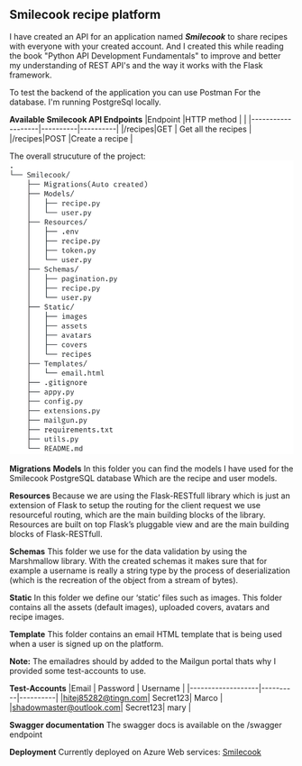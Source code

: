 ## Smilecook recipe platform

I have created an API for an application named _**Smilecook**_ to share recipes with everyone with your created account. And I created this while reading the book "Python API Development Fundamentals" to improve and better my understanding of REST API's and the way it works with the Flask framework.

To test the backend of the application you can use Postman
For the database. I'm running PostgreSql locally. 


**Available Smilecook API Endpoints**
|Endpoint              |HTTP method |   |
|-------------------|----------|----------|
|/recipes|GET | Get all the recipes   |
|/recipes|POST |Create a recipe  |

The overall strucuture of the project:
![structure of the project](/documentation/project_structure.jpg)


**Migrations**
**Models**
In this folder you can find the models I have used for the Smilecook PostgreSQL database
Which are the recipe and user models.

**Resources**
Because we are using the Flask-RESTfull library which is just an extension of Flask
to setup the routing for the client request we use resourceful routing, which are the main building blocks of the library. Resources are built on top Flask’s pluggable view and are the main building blocks of Flask-RESTfull.


**Schemas**
This folder we use for the data validation by using the Marshmallow library.
With the created schemas it makes sure that for example a username is really a string type by the process of deserialization (which is the recreation of the object from a stream of bytes).

**Static**
In this folder we define our ‘static’ files such as images. This folder contains all the assets (default images), uploaded covers, avatars and recipe images.

**Template**
This folder contains an email HTML template that is being used when a user is signed up on the platform.

**Note:**
The emailadres should by added to the Mailgun portal thats why I provided some
test-accounts to use.

**Test-Accounts**
|Email              | Password | Username |
|-------------------|----------|----------|
|hitej85282@tingn.com| Secret123| Marco    |
|shadowmaster@outlook.com| Secret123| mary |


**Swagger documentation**
The swagger docs is available on the /swagger endpoint

**Deployment**
Currently deployed on Azure Web services:
[Smilecook](http://smilecook.azurewebsites.net)